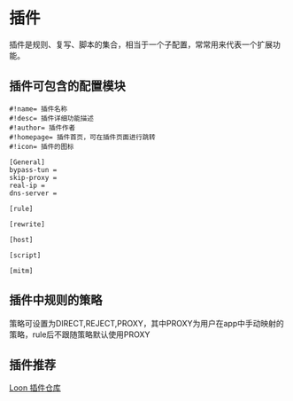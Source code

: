 # 插件
插件是规则、复写、脚本的集合，相当于一个子配置，常常用来代表一个扩展功能。

## 插件可包含的配置模块
```
#!name= 插件名称
#!desc= 插件详细功能描述
#!author= 插件作者
#!homepage= 插件首页，可在插件页面进行跳转
#!icon= 插件的图标

[General]
bypass-tun =
skip-proxy =
real-ip =
dns-server =

[rule]

[rewrite]

[host]

[script]

[mitm]

```

## 插件中规则的策略
策略可设置为DIRECT,REJECT,PROXY，其中PROXY为用户在app中手动映射的策略，rule后不跟随策略默认使用PROXY

## 插件推荐
[Loon 插件仓库](https://github.com/Peng-YM/Loon-Gallery)

